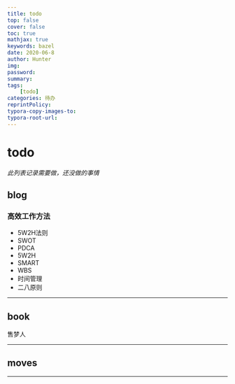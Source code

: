 ```yaml
---
title: todo
top: false
cover: false
toc: true
mathjax: true
keywords: bazel
date: 2020-06-8
author: Hunter
img:
password:
summary:
tags:
	[todo]
categories: 待办
reprintPolicy:
typora-copy-images-to: 
typora-root-url: 
---
```


# todo
*此列表记录需要做，还没做的事情*
## blog
### 高效工作方法
* 5W2H法则
* SWOT
* PDCA
* 5W2H
* SMART
* WBS
* 时间管理
* 二八原则
---
## book
售梦人

---
## moves

---
